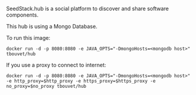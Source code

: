 SeedStack.hub is a social platform to discover and share software components.

This hub is using a Mongo Database. 

To run this image:
```
docker run -d -p 8080:8080 -e JAVA_OPTS="-DmongoHosts=<mongodb host>" tbouvet/hub
```


If you use a proxy to connect to internet:
```
docker run -d -p 8080:8080 -e JAVA_OPTS="-DmongoHosts=<mongodb host>" 
-e http_proxy=$http_proxy -e https_proxy=$https_proxy -e no_proxy=$no_proxy tbouvet/hub
```

